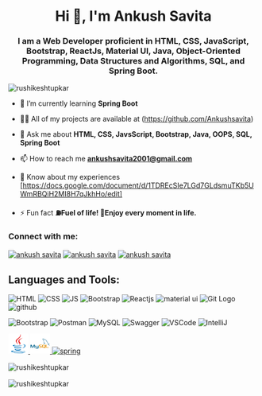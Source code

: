 <h1 align="center">Hi 👋, I'm Ankush Savita</h1>
<h3 align="center">I am a Web Developer proficient in HTML, CSS, JavaScript, Bootstrap, ReactJs, Material UI, Java, Object-Oriented Programming, Data Structures and Algorithms, SQL, and Spring Boot.</h3>

<p align="left"> <img src="https://komarev.com/ghpvc/?username=rushikeshtupkar&label=Profile%20views&color=0e75b6&style=flat" alt="rushikeshtupkar" /> </p>

- 🌱 I’m currently learning **Spring Boot**

- 👨‍💻 All of my projects are available at (https://github.com/Ankushsavita)

- 💬 Ask me about **HTML, CSS, JavsScript, Bootstrap, Java, OOPS, SQL, Spring Boot**

- 📫 How to reach me **ankushsavita2001@gmail.com**

- 📄 Know about my experiences [https://docs.google.com/document/d/1TDREcSIe7LGd7GLdsmuTKb5UWmRBQiH2MI8H7qJkhHo/edit]

- ⚡ Fun fact **⛽Fuel of life! 🕺Enjoy every moment in life.**

<h3 align="left">Connect with me:</h3>
<p align="left">
<a href="https://www.linkedin.com/in/ankushsavita/" target="blank"><img align="center" src="https://raw.githubusercontent.com/rahuldkjain/github-profile-readme-generator/master/src/images/icons/Social/linked-in-alt.svg" alt="ankush savita" height="30" width="40" /></a>
<a href="https://www.hackerrank.com/ankushsavita2001?hr_r=1" target="blank"><img align="center" src="https://raw.githubusercontent.com/rahuldkjain/github-profile-readme-generator/master/src/images/icons/Social/hackerrank.svg" alt="ankush savita" height="30" width="40" /></a>
<a href="https://leetcode.com/ankushsavita2001/" target="blank"><img align="center" src="https://raw.githubusercontent.com/rahuldkjain/github-profile-readme-generator/master/src/images/icons/Social/leet-code.svg" alt="ankush savita" height="30" width="40" /></a>
</p>




<h2 align="centre">Languages and Tools:</h2>
<p> 
  <img alt="HTML" height="80" src="http://1.bp.blogspot.com/-NGHwBncyA68/UiMm_8b2ZUI/AAAAAAAAAnA/17OGXCKI4zE/s1600/Logo+HTML5.JPG">
  <img alt="CSS" height="80" src="https://2.bp.blogspot.com/-u7D-CIDmuzE/XHSaUZ74evI/AAAAAAAASEw/tDY0LYG-Ra4rMlSUi9BLioDgT5WT5MUOwCLcBGAs/s1600/CSS%2B3.png">
  <img alt="JS" height="80" src="https://tse3.mm.bing.net/th?id=OIP.u_Qa4LpkYnXQlmiIP4kMnwHaEo&pid=Api&P=0&h=220">
  <img alt="Bootstrap" height="80" src="https://tse1.mm.bing.net/th?id=OIP.ayNMNMZCeZz5XcdiaaPRtgHaHa&pid=Api&P=0&h=220">
  <img alt="Reactjs" height="80" src="https://clipground.com/images/react-logo-png-9.png">
  <img alt="material ui" height="80" src="https://tse1.mm.bing.net/th?id=OIP.rpiHSO8j5Ng9dzobkcvAkQHaHa&pid=Api&P=0&h=220">
   <img alt="Git Logo" height="80" width="120" src="https://tse4.mm.bing.net/th?id=OIP.0xw7uJGDLpEBSF7h889jbAHaHa&pid=Api&P=0&h=220">
  <img alt="github" height="80" src="https://tse3.mm.bing.net/th?id=OIP.ckeUFk-yid0vfWnd56w7wAHaHa&pid=Api&P=0&h=220">
</p>
  <img alt="Bootstrap" height="80" src="https://tse1.mm.bing.net/th?id=OIP.ayNMNMZCeZz5XcdiaaPRtgHaHa&pid=Api&P=0&h=220">
 <img alt="Postman" height="80" src="https://yt3.googleusercontent.com/X-rhKMndFm9hT9wIaJns1StBfGbFdLTkAROwm4UZ3n9ucrBky5CFIeeZhSszFXBgQjItzCD0SA=s900-c-k-c0x00ffffff-no-rj">
  <img alt="MySQL" height="80" src="https://static.techspot.com/images2/downloads/topdownload/2020/01/2020-01-28-ts3_thumbs-c3e.png">
  <img alt="Swagger" height="80" src="https://static1.smartbear.co/swagger/media/blog/swagger-editor-blog_575x300.png?ext=.png">
  <img alt="VSCode" height="80" src="https://blog.cloudanalogy.com/wp-content/uploads/2020/03/vsc-01.jpg">
    <img alt="IntelliJ" height="80" src="https://upload.wikimedia.org/wikipedia/commons/thumb/9/9c/IntelliJ_IDEA_Icon.svg/1200px-IntelliJ_IDEA_Icon.svg.png">
  <p align="left"> <a href="https://www.java.com" target="_blank" rel="noreferrer"> <img src="https://raw.githubusercontent.com/devicons/devicon/master/icons/java/java-original.svg" alt="java" width="40" height="40"/> </a> <a href="https://www.mysql.com/" target="_blank" rel="noreferrer"> <img src="https://raw.githubusercontent.com/devicons/devicon/master/icons/mysql/mysql-original-wordmark.svg" alt="mysql" width="40" height="40"/> </a> <a href="https://spring.io/" target="_blank" rel="noreferrer"> <img src="https://www.vectorlogo.zone/logos/springio/springio-icon.svg" alt="spring" width="40" height="40"/> </a>






<p><img align="center" src="https://github-readme-stats.vercel.app/api/top-langs?username=rushikeshtupkar&show_icons=true&locale=en&layout=compact" alt="rushikeshtupkar" /></p>

<p><img align="center" src="https://github-readme-streak-stats.herokuapp.com/?user=rushikeshtupkar&" alt="rushikeshtupkar" /></p>
